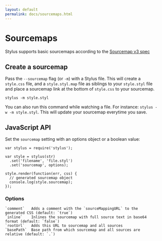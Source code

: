 ```yaml
---
layout: default
permalink: docs/sourcemaps.html
---
```


# Sourcemaps

  Stylus supports basic sourcemaps according to the [Sourcemap v3 spec](https://docs.google.com/document/d/1U1RGAehQwRypUTovF1KRlpiOFze0b-_2gc6fAH0KY0k)

## Create a sourcemap

  Pass the `--sourcemap` flag (or `-m`) with a Stylus file. This will create a `style.css` file, and a `style.styl.map` file as siblings to your `style.styl` file and place a sourcemap link at the bottom of `style.css` to your sourcemap.

  `stylus -m style.styl`

  You can also run this command while watching a file. For instance: `stylus -w -m style.styl`. This will update your sourcemap everytime you save.

## JavaScript API

  Set the `sourcemap` setting with an options object or a boolean value:

    var stylus = require('stylus');

    var style = stylus(str)
      .set('filename', 'file.styl')
      .set('sourcemap', options);

    style.render(function(err, css) {
      // generated sourcemap object
      console.log(style.sourcemap);
    });

### Options

    `comment`   Adds a comment with the `sourceMappingURL` to the generated CSS (default: `true`)
    `inline`    Inlines the sourcemap with full source text in base64 format (default: `false`)
    `rootUrl`   Adds this URL to sourcemap and all sources
    `basePath`  Base path from which sourcemap and all sources are relative (default: `.`)

